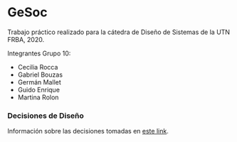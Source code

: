 # GeSoc

Trabajo práctico realizado para la cátedra de Diseño de Sistemas de la UTN FRBA, 2020.

Integrantes Grupo 10:
 - Cecilia Rocca
 - Gabriel Bouzas
 - Germán Mallet
 - Guido Enrique
 - Martina Rolon

### Decisiones de Diseño

Información sobre las decisiones tomadas en [este link](https://docs.google.com/document/d/1h2atcDTEHXg4G4spatfizwnw_k9BpR5_W5m32381664/edit?usp=sharing).
